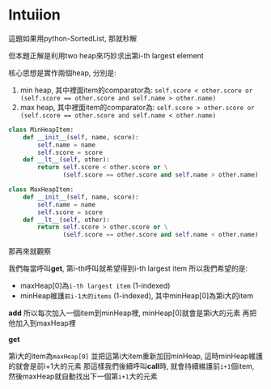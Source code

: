 # Intuiion

這題如果用python-SortedList, 那就秒解

但本題正解是利用two heap來巧妙求出第i-th largest element

核心思想是實作兩個heap, 分別是:
1. min heap, 其中裡面item的comparator為: `self.score < other.score or (self.score == other.score and self.name > other.name)`
2. max heap, 其中裡面item的comparator為: `self.score > other.score or (self.score == other.score and self.name < other.name)`

```py
class MinHeapItem:
    def __init__(self, name, score):
        self.name = name
        self.score = score
    def __lt__(self, other):
        return self.score < other.score or \
               (self.score == other.score and self.name > other.name)

class MaxHeapItem:
    def __init__(self, name, score):
        self.name = name
        self.score = score
    def __lt__(self, other):
        return self.score > other.score or \
               (self.score == other.score and self.name < other.name)
```

那再來就觀察

我們每當呼叫**get**, 第i-th呼叫就希望得到i-th largest item
所以我們希望的是:
- maxHeap[0]為`i-th largest item` (1-indexed)
- minHeap維護`前i-1大的items` (1-indexed), 其中minHeap[0]為第i大的item

**add**
所以每次加入一個item到minHeap裡, minHeap[0]就會是第i大的元素
再把他加入到maxHeap裡

**get**

第i大的item為`maxHeap[0]`
並把這第i大item重新加回minHeap, 這時minHeap維護的就會是前i+1大的元素
那這樣我們後續呼叫**call**時, 就會持續維護前`i+1`個item, 然後maxHeap就自動找出下一個第`i+1`大的元素
